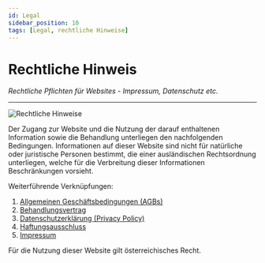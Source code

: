 ```yaml
---
id: Legal
sidebar_position: 10
tags: [Legal, rechtliche Hinweise]
---
```


# Rechtliche Hinweis

*Rechtliche Pflichten für Websites - Impressum, Datenschutz etc.*

------

![Rechtliche Hinweise](/Bilder/Rechtliche-Hinweise-Bild-1.png)



Der Zugang zur Website und die Nutzung der darauf enthaltenen Information sowie die Behandlung unterliegen den nachfolgenden Bedingungen. Informationen auf dieser Website sind nicht für natürliche oder juristische Personen bestimmt, die einer ausländischen Rechtsordnung unterliegen, welche für die Verbreitung dieser Informationen Beschränkungen vorsieht.

Weiterführende Verknüpfungen:

1. [Allgemeinen Geschäftsbedingungen (AGBs)](/docs/Kontakt/Rechtliche-Hinweise/AGB)
2. [Behandlungsvertrag](/docs/Kontakt/Rechtliche-Hinweise/Behandlungsvertrag)
3. [Datenschutzerklärung (Privacy Policy)](/docs/Kontakt/Rechtliche-Hinweise/Datenschutz)
4. [Haftungsausschluss](/docs/Kontakt/Rechtliche-Hinweise/Haftungsausschluss)
5. [Impressum](/docs/Kontakt/Rechtliche-Hinweise/Impressum)  



Für die Nutzung dieser Website gilt österreichisches Recht.

